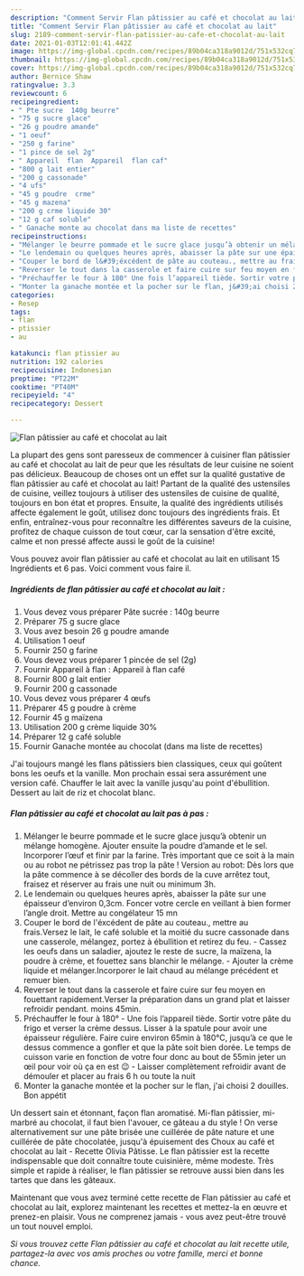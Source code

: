 ```yaml
---
description: "Comment Servir Flan pâtissier au café et chocolat au lait"
title: "Comment Servir Flan pâtissier au café et chocolat au lait"
slug: 2189-comment-servir-flan-patissier-au-cafe-et-chocolat-au-lait
date: 2021-01-03T12:01:41.442Z
image: https://img-global.cpcdn.com/recipes/89b04ca318a9012d/751x532cq70/flan-patissier-au-cafe-et-chocolat-au-lait-photo-principale-de-la-recette.jpg
thumbnail: https://img-global.cpcdn.com/recipes/89b04ca318a9012d/751x532cq70/flan-patissier-au-cafe-et-chocolat-au-lait-photo-principale-de-la-recette.jpg
cover: https://img-global.cpcdn.com/recipes/89b04ca318a9012d/751x532cq70/flan-patissier-au-cafe-et-chocolat-au-lait-photo-principale-de-la-recette.jpg
author: Bernice Shaw
ratingvalue: 3.3
reviewcount: 6
recipeingredient:
- " Pte sucre  140g beurre"
- "75 g sucre glace"
- "26 g poudre amande"
- "1 oeuf"
- "250 g farine"
- "1 pince de sel 2g"
- " Appareil  flan  Appareil  flan caf"
- "800 g lait entier"
- "200 g cassonade"
- "4 ufs"
- "45 g poudre  crme"
- "45 g mazena"
- "200 g crme liquide 30"
- "12 g caf soluble"
- " Ganache monte au chocolat dans ma liste de recettes"
recipeinstructions:
- "Mélanger le beurre pommade et le sucre glace jusqu’à obtenir un mélange homogène. Ajouter ensuite la poudre d’amande et le sel. Incorporer l’œuf et finir par la farine. Très important que ce soit à la main ou au robot ne pétrissez pas trop la pâte ! Version au robot: Dès lors que la pâte commence à se décoller des bords de la cuve arrêtez tout, fraisez et réserver au frais une nuit ou minimum 3h."
- "Le lendemain ou quelques heures après, abaisser la pâte sur une épaisseur d’environ 0,3cm. Foncer votre cercle en veillant à bien former l’angle droit. Mettre au congélateur 15 mn"
- "Couper le bord de l&#39;éxcédent de pâte au couteau., mettre au frais.Versez le lait, le café soluble et la moitié du sucre cassonade dans une casserole, mélangez, portez à ébullition et retirez du feu. Cassez les oeufs dans un saladier, ajoutez le reste de sucre, la maïzena, la poudre à crème, et fouettez sans blanchir le mélange. Ajouter la crème liquide et mélanger.Incorporer le lait chaud au mélange précédent et remuer bien."
- "Reverser le tout dans la casserole et faire cuire sur feu moyen en fouettant rapidement.Verser la préparation dans un grand plat et laisser refroidir pendant. moins 45min."
- "Préchauffer le four à 180° Une fois l’appareil tiède. Sortir votre pâte du frigo et verser la crème dessus. Lisser à la spatule pour avoir une épaisseur régulière. Faire cuire environ 65min à 180°C, jusqu’à ce que le dessus commence a gonfler et que la pâte soit bien dorée. Le temps de cuisson varie en fonction de votre four donc au bout de 55min jeter un œil pour voir où ça en est 😉 Laisser complètement refroidir avant de démouler et placer au frais 6 h ou toute la nuit"
- "Monter la ganache montée et la pocher sur le flan, j&#39;ai choisi 2 douilles. Bon appétit"
categories:
- Resep
tags:
- flan
- ptissier
- au

katakunci: flan ptissier au 
nutrition: 192 calories
recipecuisine: Indonesian
preptime: "PT22M"
cooktime: "PT40M"
recipeyield: "4"
recipecategory: Dessert

---
```



![Flan pâtissier au café et chocolat au lait](https://img-global.cpcdn.com/recipes/89b04ca318a9012d/751x532cq70/flan-patissier-au-cafe-et-chocolat-au-lait-photo-principale-de-la-recette.jpg)

La plupart des gens sont paresseux de commencer à cuisiner flan pâtissier au café et chocolat au lait de peur que les résultats de leur cuisine ne soient pas délicieux. Beaucoup de choses ont un effet sur la qualité gustative de flan pâtissier au café et chocolat au lait! Partant de la qualité des ustensiles de cuisine, veillez toujours à utiliser des ustensiles de cuisine de qualité, toujours en bon état et propres. Ensuite, la qualité des ingrédients utilisés affecte également le goût, utilisez donc toujours des ingrédients frais. Et enfin, entraînez-vous pour reconnaître les différentes saveurs de la cuisine, profitez de chaque cuisson de tout cœur, car la sensation d'être excité, calme et non pressé affecte aussi le goût de la cuisine!

<!--inarticleads1-->

Vous pouvez avoir flan pâtissier au café et chocolat au lait en utilisant 15 Ingrédients et 6 pas. Voici comment vous faire il.

##### Ingrédients de flan pâtissier au café et chocolat au lait :

1. Vous devez vous préparer  Pâte sucrée : 140g beurre
1. Préparer 75 g sucre glace
1. Vous avez besoin 26 g poudre amande
1. Utilisation 1 oeuf
1. Fournir 250 g farine
1. Vous devez vous préparer 1 pincée de sel (2g)
1. Fournir  Appareil à flan : Appareil à flan café
1. Fournir 800 g lait entier
1. Fournir 200 g cassonade
1. Vous devez vous préparer 4 œufs
1. Préparer 45 g poudre à crème
1. Fournir 45 g maïzena
1. Utilisation 200 g crème liquide 30%
1. Préparer 12 g café soluble
1. Fournir  Ganache montée au chocolat (dans ma liste de recettes)


J&#39;ai toujours mangé les flans pâtissiers bien classiques, ceux qui goûtent bons les oeufs et la vanille. Mon prochain essai sera assurément une version café. Chauffer le lait avec la vanille jusqu&#39;au point d&#39;ébullition. Dessert au lait de riz et chocolat blanc. 

<!--inarticleads2-->

##### Flan pâtissier au café et chocolat au lait pas à pas :

1. Mélanger le beurre pommade et le sucre glace jusqu’à obtenir un mélange homogène. Ajouter ensuite la poudre d’amande et le sel. Incorporer l’œuf et finir par la farine. Très important que ce soit à la main ou au robot ne pétrissez pas trop la pâte ! Version au robot: Dès lors que la pâte commence à se décoller des bords de la cuve arrêtez tout, fraisez et réserver au frais une nuit ou minimum 3h.
1. Le lendemain ou quelques heures après, abaisser la pâte sur une épaisseur d’environ 0,3cm. Foncer votre cercle en veillant à bien former l’angle droit. Mettre au congélateur 15 mn
1. Couper le bord de l&#39;éxcédent de pâte au couteau., mettre au frais.Versez le lait, le café soluble et la moitié du sucre cassonade dans une casserole, mélangez, portez à ébullition et retirez du feu. - Cassez les oeufs dans un saladier, ajoutez le reste de sucre, la maïzena, la poudre à crème, et fouettez sans blanchir le mélange. - Ajouter la crème liquide et mélanger.Incorporer le lait chaud au mélange précédent et remuer bien.
1. Reverser le tout dans la casserole et faire cuire sur feu moyen en fouettant rapidement.Verser la préparation dans un grand plat et laisser refroidir pendant. moins 45min.
1. Préchauffer le four à 180° - Une fois l’appareil tiède. Sortir votre pâte du frigo et verser la crème dessus. Lisser à la spatule pour avoir une épaisseur régulière. Faire cuire environ 65min à 180°C, jusqu’à ce que le dessus commence a gonfler et que la pâte soit bien dorée. Le temps de cuisson varie en fonction de votre four donc au bout de 55min jeter un œil pour voir où ça en est 😉 - Laisser complètement refroidir avant de démouler et placer au frais 6 h ou toute la nuit
1. Monter la ganache montée et la pocher sur le flan, j&#39;ai choisi 2 douilles. Bon appétit


Un dessert sain et étonnant, façon flan aromatisé. Mi-flan pâtissier, mi-marbré au chocolat, il faut bien l&#39;avouer, ce gâteau a du style ! On verse alternativement sur une pâte brisée une cuillérée de pâte nature et une cuillérée de pâte chocolatée, jusqu&#39;à épuisement des Choux au café et chocolat au lait - Recette Olivia Pâtisse. Le flan pâtissier est la recette indispensable que doit connaître toute cuisinière, même modeste. Très simple et rapide à réaliser, le flan pâtissier se retrouve aussi bien dans les tartes que dans les gâteaux. 

<!--inarticleads1-->

<p>
Maintenant que vous avez terminé cette recette de Flan pâtissier au café et chocolat au lait, explorez maintenant les recettes et mettez-la en œuvre et prenez-en plaisir. Vous ne comprenez jamais - vous avez peut-être trouvé un tout nouvel emploi.
</p>

<p>
<i>Si vous trouvez cette Flan pâtissier au café et chocolat au lait recette utile, partagez-la avec vos amis proches ou votre famille, merci et bonne chance.</i>
</p>
